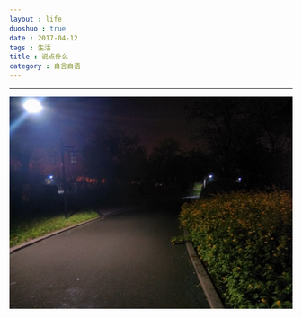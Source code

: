 ```yaml
---
layout : life
duoshuo : true
date : 2017-04-12
tags : 生活
title : 说点什么
category : 自言自语
---
```


******

![雨夜](/life/2017/2017res/raining.jpg)